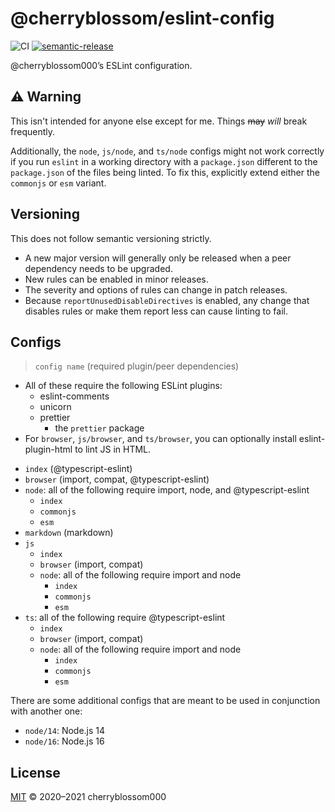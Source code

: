 # @cherryblossom/eslint-config

![CI](https://github.com/cherryblossom000/eslint-config/workflows/CI/badge.svg) [![semantic-release](https://img.shields.io/badge/%20%20%F0%9F%93%A6%F0%9F%9A%80-semantic--release-e10079.svg)](https://github.com/semantic-release/semantic-release)

@cherryblossom000’s ESLint configuration.

## ⚠️ Warning

This isn't intended for anyone else except for me. Things ~~may~~ *will* break
frequently.

Additionally, the `node`, `js/node`, and `ts/node` configs might not work
correctly if you run `eslint` in a working directory with a `package.json`
different to the `package.json` of the files being linted. To fix this,
explicitly extend either the `commonjs` or `esm` variant.

## Versioning

This does not follow semantic versioning strictly.

- A new major version will generally only be released when a peer dependency
  needs to be upgraded.
- New rules can be enabled in minor releases.
- The severity and options of rules can change in patch releases.
- Because `reportUnusedDisableDirectives` is enabled, any change that disables
  rules or make them report less can cause linting to fail.

## Configs

> `config name` (required plugin/peer dependencies)

- All of these require the following ESLint plugins:
  - eslint-comments
  - unicorn
  - prettier
    - the `prettier` package
- For `browser`, `js/browser`, and `ts/browser`, you can optionally install eslint-plugin-html to lint JS in HTML.

<!-- -->

- `index` (@typescript-eslint)
- `browser` (import, compat, @typescript-eslint)
- `node`: all of the following require import, node, and @typescript-eslint
  - `index`
  - `commonjs`
  - `esm`
- `markdown` (markdown)
- `js`
  - `index`
  - `browser` (import, compat)
  - `node`: all of the following require import and node
    - `index`
    - `commonjs`
    - `esm`
- `ts`: all of the following require @typescript-eslint
  - `index`
  - `browser` (import, compat)
  - `node`: all of the following require import and node
    - `index`
    - `commonjs`
    - `esm`

There are some additional configs that are meant to be used in conjunction with
another one:

- `node/14`: Node.js 14
- `node/16`: Node.js 16

## License

[MIT](LICENSE) © 2020–2021 cherryblossom000
